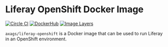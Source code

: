 # Liferay OpenShift Docker Image

[![Circle CI](https://circleci.com/gh/AXA-GROUP-SOLUTIONS/liferay-openshift-docker-image/tree/master.svg?style=shield)](https://circleci.com/gh/AXA-GROUP-SOLUTIONS/liferay-openshift-docker-image/tree/master)
[![DockerHub](https://img.shields.io/badge/docker-axags%2Fliferay--openshift-008bb8.svg)](https://hub.docker.com/r/axags/liferay-openshift/)
[![Image Layers](https://badge.imagelayers.io/axags/liferay-openshift:latest.svg)](https://imagelayers.io/?images=axags/liferay-openshift:latest)

`axags/liferay-openshift` is a Docker image that can be used to run Liferay in an OpenShift environment.
